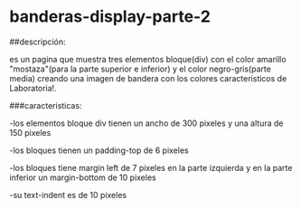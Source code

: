 # banderas-display-parte-2

##descripción:

es un pagina que muestra tres elementos bloque(div) con el color amarillo "mostaza"(para la parte superior e inferior) y el color negro-gris(parte media) creando una imagen de bandera con los colores caracteristicos de Laboratoria!.

###caracteristicas:

-los elementos bloque div tienen un ancho de 300 pixeles y una altura de 150 pixeles

-los bloques tienen un padding-top de 6 pixeles

-los bloques tiene margin left de 7 pixeles en la parte izquierda y en la parte inferior un margin-bottom de 10 pixeles

-su text-indent es de 10 pixeles
